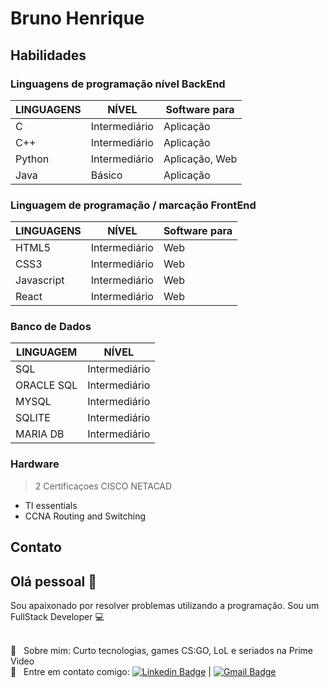 # Bruno Henrique

## Habilidades
### Linguagens de programação nível BackEnd
LINGUAGENS | NÍVEL | Software para
-----------|-------|------------------------
 C        | Intermediário | Aplicação
 C++      | Intermediário | Aplicação
 Python   | Intermediário | Aplicação, Web
 Java     | Básico        | Aplicação
 
### Linguagem de programação / marcação FrontEnd
LINGUAGENS | NÍVEL | Software para
-----------|-------|--------------------
HTML5      |Intermediário| Web
CSS3       |Intermediário| Web
Javascript |Intermediário| Web
React      |Intermediário| Web
### Banco de Dados
LINGUAGEM | NÍVEL
----------|----------
SQL        | Intermediário
ORACLE SQL | Intermediário
MYSQL      | Intermediário
SQLITE     | Intermediário
MARIA DB   | Intermediário

### Hardware 
> 2 Certificaçoes CISCO NETACAD
* TI essentials
* CCNA Routing and Switching



## Contato

## Olá pessoal 👋
Sou apaixonado por resolver problemas utilizando a programação.
Sou um FullStack Developer :computer:

 <br/> 💬  &nbsp; Sobre mim: Curto tecnologias, games CS:GO, LoL e seriados na Prime Video
 <br/> :email: &nbsp; Entre em contato comigo: [![Linkedin Badge](https://img.shields.io/badge/-BrunoHenrique-blue?style=flat-square&logo=Linkedin&logoColor=white&link=https://www.linkedin.com/in/brunoH97/)](https://www.linkedin.com/in/brunoH97/) 
| 
[![Gmail Badge](https://img.shields.io/badge/-devbrunoh@gmail.com-c14438?style=flat-square&logo=Gmail&logoColor=white&link=mailto:devbrunoh@gmail.com)](mailto:devbrunoh@gmail.com)
